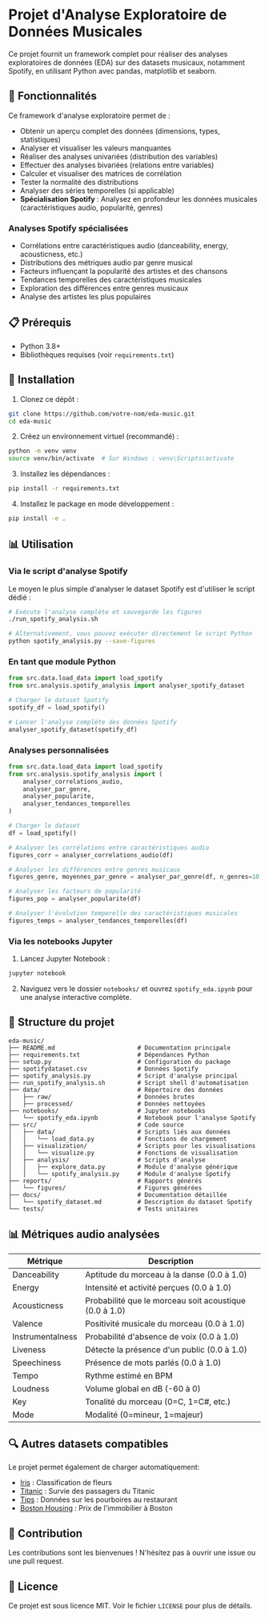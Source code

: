 # Projet d'Analyse Exploratoire de Données Musicales

Ce projet fournit un framework complet pour réaliser des analyses exploratoires de données (EDA) sur des datasets musicaux, notamment Spotify, en utilisant Python avec pandas, matplotlib et seaborn.

## 🌟 Fonctionnalités

Ce framework d'analyse exploratoire permet de :
- Obtenir un aperçu complet des données (dimensions, types, statistiques)
- Analyser et visualiser les valeurs manquantes
- Réaliser des analyses univariées (distribution des variables)
- Effectuer des analyses bivariées (relations entre variables)
- Calculer et visualiser des matrices de corrélation
- Tester la normalité des distributions
- Analyser des séries temporelles (si applicable)
- **Spécialisation Spotify** : Analysez en profondeur les données musicales (caractéristiques audio, popularité, genres)

### Analyses Spotify spécialisées
- Corrélations entre caractéristiques audio (danceability, energy, acousticness, etc.)
- Distributions des métriques audio par genre musical
- Facteurs influençant la popularité des artistes et des chansons
- Tendances temporelles des caractéristiques musicales
- Exploration des différences entre genres musicaux
- Analyse des artistes les plus populaires

## 📋 Prérequis

- Python 3.8+
- Bibliothèques requises (voir `requirements.txt`)

## 🚀 Installation

1. Clonez ce dépôt :
```bash
git clone https://github.com/votre-nom/eda-music.git
cd eda-music
```

2. Créez un environnement virtuel (recommandé) :
```bash
python -m venv venv
source venv/bin/activate  # Sur Windows : venv\Scripts\activate
```

3. Installez les dépendances :
```bash
pip install -r requirements.txt
```

4. Installez le package en mode développement :
```bash
pip install -e .
```

## 📊 Utilisation

### Via le script d'analyse Spotify

Le moyen le plus simple d'analyser le dataset Spotify est d'utiliser le script dédié :

```bash
# Exécute l'analyse complète et sauvegarde les figures
./run_spotify_analysis.sh

# Alternativement, vous pouvez exécuter directement le script Python
python spotify_analysis.py --save-figures
```

### En tant que module Python

```python
from src.data.load_data import load_spotify
from src.analysis.spotify_analysis import analyser_spotify_dataset

# Charger le dataset Spotify
spotify_df = load_spotify()

# Lancer l'analyse complète des données Spotify
analyser_spotify_dataset(spotify_df)
```

### Analyses personnalisées

```python
from src.data.load_data import load_spotify
from src.analysis.spotify_analysis import (
    analyser_correlations_audio,
    analyser_par_genre,
    analyser_popularite,
    analyser_tendances_temporelles
)

# Charger le dataset
df = load_spotify()

# Analyser les corrélations entre caractéristiques audio
figures_corr = analyser_correlations_audio(df)

# Analyser les différences entre genres musicaux
figures_genre, moyennes_par_genre = analyser_par_genre(df, n_genres=10)

# Analyser les facteurs de popularité
figures_pop = analyser_popularite(df)

# Analyser l'évolution temporelle des caractéristiques musicales
figures_temps = analyser_tendances_temporelles(df)
```

### Via les notebooks Jupyter

1. Lancez Jupyter Notebook :
```bash
jupyter notebook
```

2. Naviguez vers le dossier `notebooks/` et ouvrez `spotify_eda.ipynb` pour une analyse interactive complète.

## 📁 Structure du projet

```
eda-music/
├── README.md                       # Documentation principale
├── requirements.txt                # Dépendances Python
├── setup.py                        # Configuration du package
├── spotifydataset.csv              # Données Spotify
├── spotify_analysis.py             # Script d'analyse principal
├── run_spotify_analysis.sh         # Script shell d'automatisation
├── data/                           # Répertoire des données
│   ├── raw/                        # Données brutes
│   ├── processed/                  # Données nettoyées
├── notebooks/                      # Jupyter notebooks
│   └── spotify_eda.ipynb           # Notebook pour l'analyse Spotify
├── src/                            # Code source
│   ├── data/                       # Scripts liés aux données
│   │   └── load_data.py            # Fonctions de chargement
│   ├── visualization/              # Scripts pour les visualisations
│   │   └── visualize.py            # Fonctions de visualisation
│   ├── analysis/                   # Scripts d'analyse
│   │   ├── explore_data.py         # Module d'analyse générique
│   │   └── spotify_analysis.py     # Module d'analyse Spotify
├── reports/                        # Rapports générés
│   └── figures/                    # Figures générées
├── docs/                           # Documentation détaillée
│   └── spotify_dataset.md          # Description du dataset Spotify
└── tests/                          # Tests unitaires
```

## 📊 Métriques audio analysées

| Métrique | Description |
|----------|-------------|
| Danceability | Aptitude du morceau à la danse (0.0 à 1.0) |
| Energy | Intensité et activité perçues (0.0 à 1.0) |
| Acousticness | Probabilité que le morceau soit acoustique (0.0 à 1.0) |
| Valence | Positivité musicale du morceau (0.0 à 1.0) |
| Instrumentalness | Probabilité d'absence de voix (0.0 à 1.0) |
| Liveness | Détecte la présence d'un public (0.0 à 1.0) |
| Speechiness | Présence de mots parlés (0.0 à 1.0) |
| Tempo | Rythme estimé en BPM |
| Loudness | Volume global en dB (-60 à 0) |
| Key | Tonalité du morceau (0=C, 1=C#, etc.) |
| Mode | Modalité (0=mineur, 1=majeur) |

## 🔍 Autres datasets compatibles

Le projet permet également de charger automatiquement:
- [Iris](https://raw.githubusercontent.com/mwaskom/seaborn-data/master/iris.csv) : Classification de fleurs
- [Titanic](https://raw.githubusercontent.com/datasciencedojo/datasets/master/titanic.csv) : Survie des passagers du Titanic
- [Tips](https://raw.githubusercontent.com/mwaskom/seaborn-data/master/tips.csv) : Données sur les pourboires au restaurant
- [Boston Housing](https://raw.githubusercontent.com/selva86/datasets/master/BostonHousing.csv) : Prix de l'immobilier à Boston

## 👥 Contribution

Les contributions sont les bienvenues ! N'hésitez pas à ouvrir une issue ou une pull request.

## 📜 Licence

Ce projet est sous licence MIT. Voir le fichier `LICENSE` pour plus de détails.